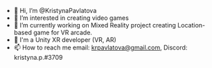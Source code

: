 - 👋 Hi, I’m @KristynaPavlatova
- 👀 I’m interested in creating video games
- 🌱 I’m currently working on Mixed Reality project creating Location-based game for VR arcade.
- 💞️ I'm a Unity XR developer (VR, AR)
- 📫 How to reach me email: krpavlatova@gmail.com, Discord: kristyna.p.#3709

<!---
KristynaPavlatova/KristynaPavlatova is a ✨ special ✨ repository because its `README.md` (this file) appears on your GitHub profile.
You can click the Preview link to take a look at your changes.
--->
